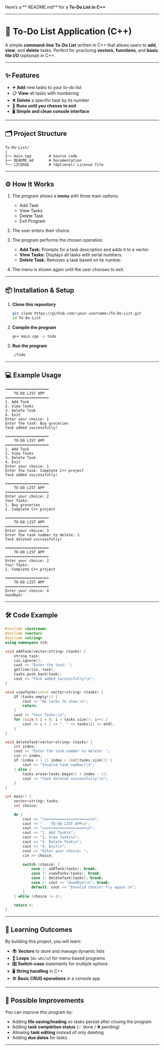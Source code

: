 Here’s a ** README.md** for a **To-Do List in C++** 

---

# 📝 To-Do List Application (C++)

A simple **command-line To-Do List** written in C++ that allows users to **add**, **view**, and **delete** tasks.
Perfect for practicing **vectors**, **functions**, and **basic file I/O** (optional) in C++.

---

## ✨ Features

* ➕ **Add** new tasks to your to-do list
* 📋 **View** all tasks with numbering
* ❌ **Delete** a specific task by its number
* 🔄 **Runs until you choose to exit**
* 🖥️ **Simple and clean console interface**

---

## 🗂 Project Structure

```
To-Do-List/
│
├── main.cpp        # Source code
├── README.md       # Documentation
└── LICENSE         # (Optional) License file
```

---

## ⚙️ How It Works

1. The program shows a **menu** with three main options:

   * Add Task
   * View Tasks
   * Delete Task
   * Exit Program
2. The user enters their choice.
3. The program performs the chosen operation:

   * **Add Task:** Prompts for a task description and adds it to a vector.
   * **View Tasks:** Displays all tasks with serial numbers.
   * **Delete Task:** Removes a task based on its number.
4. The menu is shown again until the user chooses to exit.

---

## 📦 Installation & Setup

1. **Clone this repository**

   ```bash
   git clone https://github.com/<your-username>/To-Do-List.git
   cd To-Do-List
   ```

2. **Compile the program**

   ```bash
   g++ main.cpp -o todo
   ```

3. **Run the program**

   ```bash
   ./todo
   ```

---

## 💻 Example Usage

```
====================
    TO-DO LIST APP
====================
1. Add Task
2. View Tasks
3. Delete Task
4. Exit
Enter your choice: 1
Enter the task: Buy groceries
Task added successfully!

====================
    TO-DO LIST APP
====================
1. Add Task
2. View Tasks
3. Delete Task
4. Exit
Enter your choice: 1
Enter the task: Complete C++ project
Task added successfully!

====================
    TO-DO LIST APP
====================
Enter your choice: 2
Your Tasks:
1. Buy groceries
2. Complete C++ project

====================
    TO-DO LIST APP
====================
Enter your choice: 3
Enter the task number to delete: 1
Task deleted successfully!

====================
    TO-DO LIST APP
====================
Enter your choice: 2
Your Tasks:
1. Complete C++ project

====================
    TO-DO LIST APP
====================
Enter your choice: 4
Goodbye!
```

---

## 🛠 Code Example

```cpp
#include <iostream>
#include <vector>
#include <string>
using namespace std;

void addTask(vector<string> &tasks) {
    string task;
    cin.ignore();
    cout << "Enter the task: ";
    getline(cin, task);
    tasks.push_back(task);
    cout << "Task added successfully!\n";
}

void viewTasks(const vector<string> &tasks) {
    if (tasks.empty()) {
        cout << "No tasks to show.\n";
        return;
    }
    cout << "Your Tasks:\n";
    for (size_t i = 0; i < tasks.size(); i++) {
        cout << i + 1 << ". " << tasks[i] << endl;
    }
}

void deleteTask(vector<string> &tasks) {
    int index;
    cout << "Enter the task number to delete: ";
    cin >> index;
    if (index < 1 || index > (int)tasks.size()) {
        cout << "Invalid task number!\n";
    } else {
        tasks.erase(tasks.begin() + index - 1);
        cout << "Task deleted successfully!\n";
    }
}

int main() {
    vector<string> tasks;
    int choice;

    do {
        cout << "\n====================\n";
        cout << "    TO-DO LIST APP\n";
        cout << "====================\n";
        cout << "1. Add Task\n";
        cout << "2. View Tasks\n";
        cout << "3. Delete Task\n";
        cout << "4. Exit\n";
        cout << "Enter your choice: ";
        cin >> choice;

        switch (choice) {
            case 1: addTask(tasks); break;
            case 2: viewTasks(tasks); break;
            case 3: deleteTask(tasks); break;
            case 4: cout << "Goodbye!\n"; break;
            default: cout << "Invalid choice! Try again.\n";
        }
    } while (choice != 4);

    return 0;
}
```

---

## 🎯 Learning Outcomes

By building this project, you will learn:

* 📚 **Vectors** to store and manage dynamic lists
* 🔄 **Loops** (`do-while`) for menu-based programs
* 🎛 **Switch-case** statements for multiple options
* 🖥 **String handling** in C++
* 🛠 **Basic CRUD operations** in a console app

---

## 📝 Possible Improvements

You can improve this program by:

* Adding **file saving/loading** so tasks persist after closing the program
* Adding **task completion status** (✅ done / ❌ pending)
* Allowing **task editing** instead of only deleting
* Adding **due dates** for tasks

---

